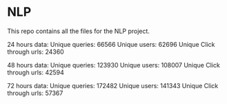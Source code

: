 NLP
===
This repo contains all the files for the NLP project.

24 hours data:
Unique queries: 66566
Unique users: 62696
Unique Click through urls: 24360

48 hours data:
Unique queries: 123930
Unique users: 108007
Unique Click through urls: 42594

72 hours data:
Unique queries: 172482
Unique users: 141343
Unique Click through urls: 57367
